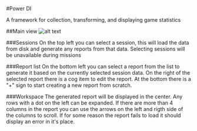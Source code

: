 #Power DI

A framework for collection, transforming, and displaying game statistics

##Main view
![alt text](https://imgur.com/X5vV62Y)

###Sessions
On the top left you can select a session, this will load the data from disk and generate any reports from that data. Selecting sessions will be unavailable during missions

###Report list
On the bottom left you can select a report from the list to generate it based on the currently selected session data. On the right of the selected report there is a cog item to edit the report. At the bottom there is a "+" sign to start creating a new report from scratch.

###Workspace
The generated report will be displayed in the center. Any rows with a dot on the left can be expanded. If there are more than 4 columns in the report you can use the arrows on the left and rigth side of the columns to scroll. If for some reason the report fails to load it should display an error in it's place.